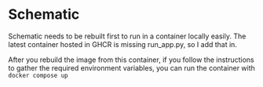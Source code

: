 # Schematic

Schematic needs to be rebuilt first to run in a container locally easily. The latest container hosted in GHCR is missing run_app.py, so I add that in.

After you rebuild the image from this container, if you follow the instructions to gather the required environment variables, you can run the container with `docker compose up`
